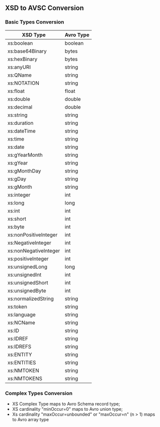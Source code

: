 ## XSD to AVSC Conversion

### Basic Types Conversion

| XSD Type              | Avro Type          | 
| --------------------- | ------------------ | 
| xs:boolean            | boolean            |
| xs:base64Binary       | bytes              |
| xs:hexBinary          | bytes              |
| xs:anyURI             | string             |
| xs:QName              | string             |
| xs:NOTATION           | string             |
| xs:float              | float              |
| xs:double             | double             |
| xs:decimal            | double             |
| xs:string             | string             |
| xs:duration           | string             |
| xs:dateTime           | string             |
| xs:time               | string             |
| xs:date               | string             |
| xs:gYearMonth         | string             |
| xs:gYear              | string             |
| xs:gMonthDay          | string             |
| xs:gDay               | string             |
| xs:gMonth             | string             |
| xs:integer            | int                |
| xs:long               | long               |
| xs:int                | int                |
| xs:short              | int                |
| xs:byte               | int                |
| xs:nonPositiveInteger | int                |
| xs:NegativeInteger    | int                |
| xs:nonNegativeInteger | int                |
| xs:positiveInteger    | int                |
| xs:unsignedLong       | long               |
| xs:unsignedInt        | int                |
| xs:unsignedShort      | int                |
| xs:unsignedByte       | int                |
| xs:normalizedString   | string             |
| xs:token              | string             |
| xs:language           | string             |
| xs:NCName             | string             |
| xs:ID                 | string             |
| xs:IDREF              | string             |
| xs:IDREFS             | string             |
| xs:ENTITY             | string             |
| xs:ENTITIES           | string             |
| xs:NMTOKEN            | string             |
| xs:NMTOKENS           | string             |

### Complex Types Conversion

- XS Complex Type maps to Avro Schema record type;
- XS cardinality "minOccur=0" maps to Avro union type;
- Xs cardinality "maxOccur=unbounded" or "maxOccur=n" (n > 1) maps to Avro array type

